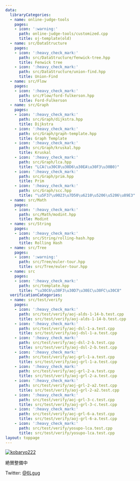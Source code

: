 ```yaml
---
data:
  libraryCategories:
  - name: online-judge-tools
    pages:
    - icon: ':warning:'
      path: online-judge-tools/customized.cpp
      title: oj-template(old)
  - name: src/DataStructure
    pages:
    - icon: ':heavy_check_mark:'
      path: src/DataStructure/fenwick-tree.hpp
      title: Fenwick tree
    - icon: ':heavy_check_mark:'
      path: src/DataStructure/union-find.hpp
      title: Union-Find
  - name: src/Flow
    pages:
    - icon: ':heavy_check_mark:'
      path: src/Flow/ford-fulkerson.hpp
      title: Ford-Fulkerson
  - name: src/Graph
    pages:
    - icon: ':heavy_check_mark:'
      path: src/Graph/dijkstra.hpp
      title: Dijkstra
    - icon: ':heavy_check_mark:'
      path: src/Graph/graph-template.hpp
      title: Graph Template
    - icon: ':heavy_check_mark:'
      path: src/Graph/kruskal.hpp
      title: Kruskal
    - icon: ':heavy_check_mark:'
      path: src/Graph/lca.hpp
      title: "LCA(\u30C0\u30D6\u30EA\u30F3\u30B0)"
    - icon: ':heavy_check_mark:'
      path: src/Graph/prim.hpp
      title: Prim
    - icon: ':heavy_check_mark:'
      path: src/Graph/scc.hpp
      title: "\u5F37\u9023\u7D50\u6210\u5206\u5206\u89E3"
  - name: src/Math
    pages:
    - icon: ':heavy_check_mark:'
      path: src/Math/modint.hpp
      title: Modint
  - name: src/String
    pages:
    - icon: ':heavy_check_mark:'
      path: src/String/rolling-hash.hpp
      title: Rolling Hash
  - name: src/Tree
    pages:
    - icon: ':warning:'
      path: src/Tree/euler-tour.hpp
      title: src/Tree/euler-tour.hpp
  - name: src
    pages:
    - icon: ':heavy_check_mark:'
      path: src/template.hpp
      title: "\u30C6\u30F3\u30D7\u30EC\u30FC\u30C8"
  verificationCategories:
  - name: src/test/verify
    pages:
    - icon: ':heavy_check_mark:'
      path: src/test/verify/aoj-alds-1-14-b.test.cpp
      title: src/test/verify/aoj-alds-1-14-b.test.cpp
    - icon: ':heavy_check_mark:'
      path: src/test/verify/aoj-dsl-1-a.test.cpp
      title: src/test/verify/aoj-dsl-1-a.test.cpp
    - icon: ':heavy_check_mark:'
      path: src/test/verify/aoj-dsl-2-b.test.cpp
      title: src/test/verify/aoj-dsl-2-b.test.cpp
    - icon: ':heavy_check_mark:'
      path: src/test/verify/aoj-grl-1-a.test.cpp
      title: src/test/verify/aoj-grl-1-a.test.cpp
    - icon: ':heavy_check_mark:'
      path: src/test/verify/aoj-grl-2-a.test.cpp
      title: src/test/verify/aoj-grl-2-a.test.cpp
    - icon: ':heavy_check_mark:'
      path: src/test/verify/aoj-grl-2-a2.test.cpp
      title: src/test/verify/aoj-grl-2-a2.test.cpp
    - icon: ':heavy_check_mark:'
      path: src/test/verify/aoj-grl-3-c.test.cpp
      title: src/test/verify/aoj-grl-3-c.test.cpp
    - icon: ':heavy_check_mark:'
      path: src/test/verify/aoj-grl-6-a.test.cpp
      title: src/test/verify/aoj-grl-6-a.test.cpp
    - icon: ':heavy_check_mark:'
      path: src/test/verify/yosupo-lca.test.cpp
      title: src/test/verify/yosupo-lca.test.cpp
layout: toppage
---
```

[![kobaryo222](https://img.shields.io/endpoint?url=https%3A%2F%2Fatcoder-badges.now.sh%2Fapi%2Fatcoder%2Fjson%2Fkobaryo222)](https://atcoder.jp/users/kobaryo222)

絶賛整備中

Twitter: [@6Lgug](https://twitter.com/6Lgug)